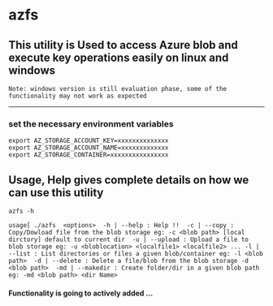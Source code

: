 # azfs
## This utility is Used to access Azure blob and execute key operations easily on linux and windows
`
Note: windows version is still evaluation phase, some of the functionality may not work as expected
`

---
### set the necessary environment variables
```shell
export AZ_STORAGE_ACCOUNT_KEY=xxxxxxxxxxxxxx
export AZ_STORAGE_ACCOUNT_NAME=xxxxxxxxxxxxx
export AZ_STORAGE_CONTAINER=xxxxxxxxxxxxxxxx

```
## Usage, Help gives complete details on how we can use this utility
```shell
azfs -h
```
`
usage[ ./azfs  <options> 
-h | --help : Help !! 
-c | --copy : Copy/Dowload file from the blob storage eg: -c <blob path> [local dirctory] default to current dir 
-u | --upload : Upload a file to blob storage eg: -u <bloblocation> <localfile1> <localfile2> ...
-l | --list : List directories or files a given blob/container eg: -l <blob path> 
-d | --delete : Delete a file/blob from the blob storage -d <blob path> 
-md | --makedir : Create folder/dir in a given blob path eg: -md <blob path> <dir Name>
`

#### Functionality is going to actively added ...